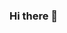 ### Hi there 👋

<!--
**akib1997/akib1997** is a ✨ _special_ ✨ repository because its `README.md` (this file) appears on your GitHub profile.

Here are some ideas to get you started:

- 🔭 I’m currently working on Frontend with HTML5, CSS3, SCSS, TailwindCSS, Bootstrap, JS, React, Next, jQuery, etc.
- 🌱 I’m currently learning Backend using Node, Mongo, and express.
- 👯 I’m looking to collaborate on ...
- 🤔 I’m looking for help with ...
- 💬 Ask me about ...
- 📫 How to reach me: [Website]: (https://topwebcoder.com)
- 😄 Pronouns: ...
- ⚡ Fun fact: ... I'm half finish.
-->
